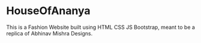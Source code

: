 # HouseOfAnanya
This is a Fashion Website built using HTML CSS JS Bootstrap, meant to be a replica of Abhinav Mishra Designs.
